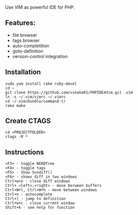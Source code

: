 Use VIM as powerful IDE for PHP.

Features:
--

 * file browser
 * tags browser
 * auto-completition
 * goto-definition
 * version-control integration

Installation
--
    sudo yum install rake ruby-devel
    cd ~
    git clone https://github.com/vsnake01/PHPIDE4Vim.git .vim
    ln -s ~/.vim/vimrc ~/.vimrc
    cd ~/.vim/bundle/command-t/
    rake make
    
Create CTAGS
--
    cd <PROJECTFOLDER>
    ctags -R *

Instructions
--
    <F3> - toggle NERDTree
    <F4> - toggle tags
    <F5> - Show Svndiff()
    <F6> - shows diff in two windows
    Ctrl+w+o - close diff windows
    Ctrl+ <left>,<right> - move berween buffers
    Ctrl+W+l, Ctrl+W+h - move between windows
    Ctrl+n - autocomplete
    Ctrl+] - jump to definition
    Ctrl+w+c - close current window
    Shift+k - see help for function
